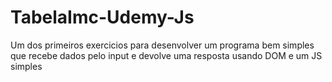 # TabelaImc-Udemy-Js
 Um dos primeiros exercicios para desenvolver um programa bem simples que recebe dados pelo input e devolve uma resposta usando DOM e um JS simples 
